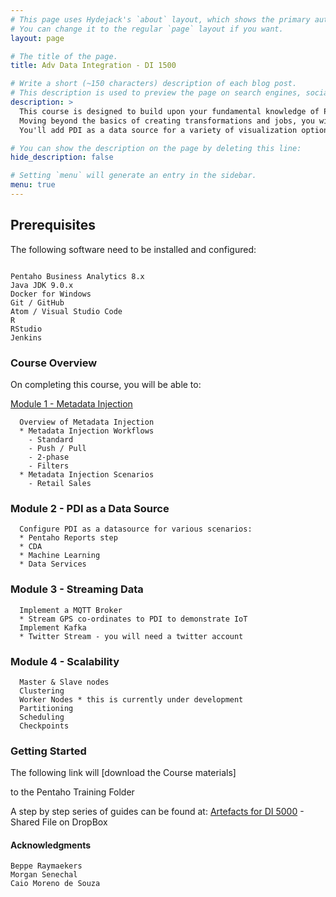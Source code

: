 ```yaml
---
# This page uses Hydejack's `about` layout, which shows the primary author's picture and about text at the top.
# You can change it to the regular `page` layout if you want.
layout: page

# The title of the page.
title: Adv Data Integration - DI 1500

# Write a short (~150 characters) description of each blog post.
# This description is used to preview the page on search engines, social media, etc.
description: >
  This course is designed to build upon your fundamental knowledge of Pentaho Data Integration (PDI).   
  Moving beyond the basics of creating transformations and jobs, you will learn how to use PDI in real-world project scenarios.
  You'll add PDI as a data source for a variety of visualization options, utilize PDI's streaming data processing capabilties, build transformations with metadata injection, and scale and performance tune your PDI solution.

# You can show the description on the page by deleting this line:
hide_description: false

# Setting `menu` will generate an entry in the sidebar.
menu: true
---
```


## Prerequisites

The following software need to be installed and configured:
```

Pentaho Business Analytics 8.x
Java JDK 9.0.x
Docker for Windows
Git / GitHub
Atom / Visual Studio Code
R
RStudio
Jenkins

```

### Course Overview

On completing this course, you will be able to:

[Module 1 - Metadata Injection](DI1500.1.md)
```
  Overview of Metadata Injection
  * Metadata Injection Workflows
    - Standard
    - Push / Pull
    - 2-phase
    - Filters
  * Metadata Injection Scenarios
    - Retail Sales
```
### Module 2 - PDI as a Data Source
```
  Configure PDI as a datasource for various scenarios:
  * Pentaho Reports step
  * CDA
  * Machine Learning
  * Data Services
```  

### Module 3 - Streaming Data
```
  Implement a MQTT Broker
  * Stream GPS co-ordinates to PDI to demonstrate IoT
  Implement Kafka
  * Twitter Stream - you will need a twitter account
```
### Module 4 - Scalability
```
  Master & Slave nodes
  Clustering
  Worker Nodes * this is currently under development
  Partitioning
  Scheduling
  Checkpoints
```

### Getting Started
The following link will [download the Course materials]

 to the Pentaho Training Folder



A step by step series of guides can be found at:
[Artefacts for DI 5000](https://www.dropbox.com/sh/6nl31ts10sjimnr/AADFXjTek4f9ANyBivVVAhqFa?dl=0) - Shared File on DropBox



#### Acknowledgments
```
Beppe Raymaekers
Morgan Senechal
Caio Moreno de Souza
```

